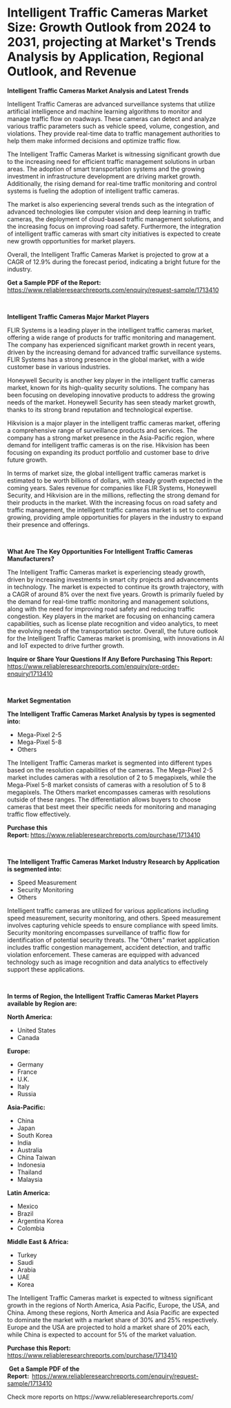 <p><h1>Intelligent Traffic Cameras Market Size: Growth Outlook from 2024 to 2031, projecting at Market's Trends Analysis by Application, Regional Outlook, and Revenue</h1></p><p><strong>Intelligent Traffic Cameras Market Analysis and Latest Trends</strong></p>
<p><p>Intelligent Traffic Cameras are advanced surveillance systems that utilize artificial intelligence and machine learning algorithms to monitor and manage traffic flow on roadways. These cameras can detect and analyze various traffic parameters such as vehicle speed, volume, congestion, and violations. They provide real-time data to traffic management authorities to help them make informed decisions and optimize traffic flow.</p><p>The Intelligent Traffic Cameras Market is witnessing significant growth due to the increasing need for efficient traffic management solutions in urban areas. The adoption of smart transportation systems and the growing investment in infrastructure development are driving market growth. Additionally, the rising demand for real-time traffic monitoring and control systems is fueling the adoption of intelligent traffic cameras.</p><p>The market is also experiencing several trends such as the integration of advanced technologies like computer vision and deep learning in traffic cameras, the deployment of cloud-based traffic management solutions, and the increasing focus on improving road safety. Furthermore, the integration of intelligent traffic cameras with smart city initiatives is expected to create new growth opportunities for market players.</p><p>Overall, the Intelligent Traffic Cameras Market is projected to grow at a CAGR of 12.9% during the forecast period, indicating a bright future for the industry.</p></p>
<p><strong>Get a Sample PDF of the Report:&nbsp;</strong> <a href="https://www.reliableresearchreports.com/enquiry/request-sample/1713410">https://www.reliableresearchreports.com/enquiry/request-sample/1713410</a></p>
<p>&nbsp;</p>
<p><strong>Intelligent Traffic Cameras Major Market Players</strong></p>
<p><p>FLIR Systems is a leading player in the intelligent traffic cameras market, offering a wide range of products for traffic monitoring and management. The company has experienced significant market growth in recent years, driven by the increasing demand for advanced traffic surveillance systems. FLIR Systems has a strong presence in the global market, with a wide customer base in various industries.</p><p>Honeywell Security is another key player in the intelligent traffic cameras market, known for its high-quality security solutions. The company has been focusing on developing innovative products to address the growing needs of the market. Honeywell Security has seen steady market growth, thanks to its strong brand reputation and technological expertise.</p><p>Hikvision is a major player in the intelligent traffic cameras market, offering a comprehensive range of surveillance products and services. The company has a strong market presence in the Asia-Pacific region, where demand for intelligent traffic cameras is on the rise. Hikvision has been focusing on expanding its product portfolio and customer base to drive future growth.</p><p>In terms of market size, the global intelligent traffic cameras market is estimated to be worth billions of dollars, with steady growth expected in the coming years. Sales revenue for companies like FLIR Systems, Honeywell Security, and Hikvision are in the millions, reflecting the strong demand for their products in the market. With the increasing focus on road safety and traffic management, the intelligent traffic cameras market is set to continue growing, providing ample opportunities for players in the industry to expand their presence and offerings.</p></p>
<p>&nbsp;</p>
<p><strong>What Are The Key Opportunities For Intelligent Traffic Cameras Manufacturers?</strong></p>
<p><p>The Intelligent Traffic Cameras market is experiencing steady growth, driven by increasing investments in smart city projects and advancements in technology. The market is expected to continue its growth trajectory, with a CAGR of around 8% over the next five years. Growth is primarily fueled by the demand for real-time traffic monitoring and management solutions, along with the need for improving road safety and reducing traffic congestion. Key players in the market are focusing on enhancing camera capabilities, such as license plate recognition and video analytics, to meet the evolving needs of the transportation sector. Overall, the future outlook for the Intelligent Traffic Cameras market is promising, with innovations in AI and IoT expected to drive further growth.</p></p>
<p><strong>Inquire or Share Your Questions If Any Before Purchasing This Report:</strong> <a href="https://www.reliableresearchreports.com/enquiry/pre-order-enquiry/1713410">https://www.reliableresearchreports.com/enquiry/pre-order-enquiry/1713410</a></p>
<p>&nbsp;</p>
<p><strong>Market Segmentation</strong></p>
<p><strong>The Intelligent Traffic Cameras Market Analysis by types is segmented into:</strong></p>
<p><ul><li>Mega-Pixel 2-5</li><li>Mega-Pixel 5-8</li><li>Others</li></ul></p>
<p><p>The Intelligent Traffic Cameras market is segmented into different types based on the resolution capabilities of the cameras. The Mega-Pixel 2-5 market includes cameras with a resolution of 2 to 5 megapixels, while the Mega-Pixel 5-8 market consists of cameras with a resolution of 5 to 8 megapixels. The Others market encompasses cameras with resolutions outside of these ranges. The differentiation allows buyers to choose cameras that best meet their specific needs for monitoring and managing traffic flow effectively.</p></p>
<p><strong>Purchase this Report:&nbsp;</strong><a href="https://www.reliableresearchreports.com/purchase/1713410">https://www.reliableresearchreports.com/purchase/1713410</a></p>
<p>&nbsp;</p>
<p><strong>The Intelligent Traffic Cameras Market Industry Research by Application is segmented into:</strong></p>
<p><ul><li>Speed Measurement</li><li>Security Monitoring</li><li>Others</li></ul></p>
<p><p>Intelligent traffic cameras are utilized for various applications including speed measurement, security monitoring, and others. Speed measurement involves capturing vehicle speeds to ensure compliance with speed limits. Security monitoring encompasses surveillance of traffic flow for identification of potential security threats. The "Others" market application includes traffic congestion management, accident detection, and traffic violation enforcement. These cameras are equipped with advanced technology such as image recognition and data analytics to effectively support these applications.</p></p>
<p>&nbsp;</p>
<p><strong>In terms of Region, the Intelligent Traffic Cameras Market Players available by Region are:</strong></p>
<p>
    <p> <strong> North America: </strong>
        <ul>
            <li>United States</li>
            <li>Canada</li>
        </ul>
        </p> 
    <p> <strong> Europe: </strong>
        <ul>
            <li>Germany</li>
            <li>France</li>
            <li>U.K.</li>
            <li>Italy</li>
            <li>Russia</li>
        </ul>
        </p> 
    <p> <strong> Asia-Pacific: </strong>
        <ul>
            <li>China</li>
            <li>Japan</li>
            <li>South Korea</li>
            <li>India</li>
            <li>Australia</li>
            <li>China Taiwan</li>
            <li>Indonesia</li>
            <li>Thailand</li>
            <li>Malaysia</li>
        </ul>
        </p> 
    <p> <strong> Latin America: </strong>
        <ul>
            <li>Mexico</li>
            <li>Brazil</li>
            <li>Argentina Korea</li>
            <li>Colombia</li>
        </ul>
        </p> 
    <p> <strong> Middle East & Africa: </strong>
        <ul>
            <li>Turkey</li>
            <li>Saudi</li>
            <li>Arabia</li>
            <li>UAE</li>
            <li>Korea</li>
        </ul>
    </p>
    </p>
<p><p>The Intelligent Traffic Cameras market is expected to witness significant growth in the regions of North America, Asia Pacific, Europe, the USA, and China. Among these regions, North America and Asia Pacific are expected to dominate the market with a market share of 30% and 25% respectively. Europe and the USA are projected to hold a market share of 20% each, while China is expected to account for 5% of the market valuation.</p></p>
<p><strong>Purchase this Report: </strong><a href="https://www.reliableresearchreports.com/purchase/1713410">https://www.reliableresearchreports.com/purchase/1713410</a></p>
<p>&nbsp;<strong>Get a Sample PDF of the Report:&nbsp;&nbsp;</strong><a href="https://www.reliableresearchreports.com/enquiry/request-sample/1713410">https://www.reliableresearchreports.com/enquiry/request-sample/1713410</a></p>
<p><strong></strong></p>
<p>Check more reports on https://www.reliableresearchreports.com/</p>